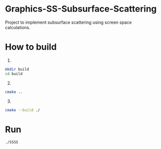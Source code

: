 # Graphics-SS-Subsurface-Scattering
Project to implement subsurface scattering using screen space calculations.


# How to build
1. 
```sh
mkdir build
cd build
```
2. 
```sh
cmake ..
```
3. 
```sh
cmake --build ./
```

# Run
```sh
./SSSS
```